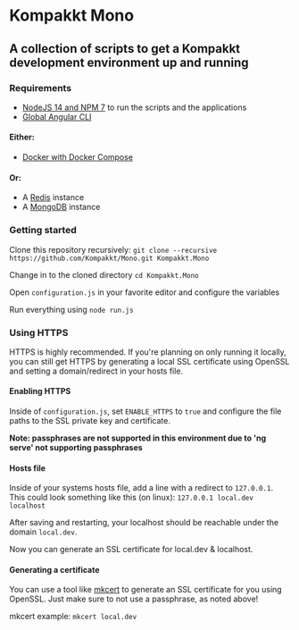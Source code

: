 # Kompakkt Mono

## A collection of scripts to get a Kompakkt development environment up and running

### Requirements

- [NodeJS 14 and NPM 7](https://nodejs.org/en/download/) to run the scripts and the applications
- [Global Angular CLI](https://angular.io/cli#installing-angular-cli)

#### Either:
- [Docker with Docker Compose](https://docs.docker.com/compose/install/)

#### Or:
- A [Redis](https://redis.io/) instance
- A [MongoDB](https://www.mongodb.com/) instance

### Getting started

Clone this repository recursively:
```git clone --recursive https://github.com/Kompakkt/Mono.git Kompakkt.Mono```

Change in to the cloned directory
```cd Kompakkt.Mono```

Open ```configuration.js``` in your favorite editor and configure the variables

Run everything using
```node run.js```

### Using HTTPS

HTTPS is highly recommended. If you're planning on only running it locally, you can still get HTTPS by generating a local SSL certificate using OpenSSL and setting a domain/redirect in your hosts file.

#### Enabling HTTPS

Inside of ```configuration.js```, set ```ENABLE_HTTPS``` to ```true``` and configure the file paths to the SSL private key and certificate.

**Note: passphrases are not supported in this environment due to 'ng serve' not supporting passphrases**

#### Hosts file

Inside of your systems hosts file, add a line with a redirect to ```127.0.0.1```. This could look something like this (on linux): ```127.0.0.1 local.dev localhost```

After saving and restarting, your localhost should be reachable under the domain ```local.dev```.

Now you can generate an SSL certificate for local.dev & localhost.

#### Generating a certificate

You can use a tool like [mkcert](https://github.com/FiloSottile/mkcert) to generate an SSL certificate for you using OpenSSL. Just make sure to not use a passphrase, as noted above!

mkcert example:
```mkcert local.dev```

